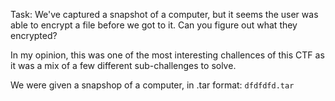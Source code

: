 Task:
We've captured a snapshot of a computer, but it seems the user was able to encrypt a file before we got to it. Can you figure out what they encrypted?

In my opinion, this was one of the most interesting challences of this CTF as it was a mix of a few different sub-challenges to solve.

We were given a snapshop of a computer, in .tar format:
`dfdfdfd.tar`


